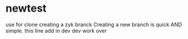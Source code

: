 # newtest
use for clone
creating a zyk branck
Creating a new branch is quick AND simple.
this line add in dev
dev work over